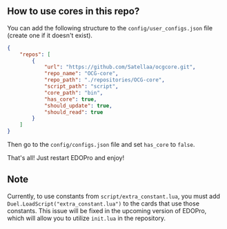 ## How to use cores in this repo?

You can add the following structure to the `config/user_configs.json` file (create one if it doesn't exist).
```json
{
	"repos": [
		{
			"url": "https://github.com/Satellaa/ocgcore.git",
			"repo_name": "OCG-core",
			"repo_path": "./repositories/OCG-core",
			"script_path": "script",
			"core_path": "bin",
			"has_core": true,
			"should_update": true,
			"should_read": true
		}
	]
}
```
Then go to the `config/configs.json` file and set `has_core` to `false`.

That's all! Just restart EDOPro and enjoy!

## Note
Currently, to use constants from `script/extra_constant.lua`, you must add `Duel.LoadScript("extra_constant.lua")` to the cards that use those constants. This issue will be fixed in the upcoming version of EDOPro, which will allow you to utilize `init.lua` in the repository.